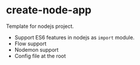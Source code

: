 # create-node-app

Template for nodejs project.

* Support ES6 features in nodejs as `import` module.
* Flow support
* Nodemon support
* Config file at the root
